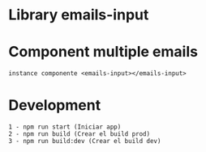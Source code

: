 # Library emails-input

# Component multiple emails
    instance componente <emails-input></emails-input>

# Development

    1 - npm run start (Iniciar app)
    2 - npm run build (Crear el build prod)
    3 - npm run build:dev (Crear el build dev)
